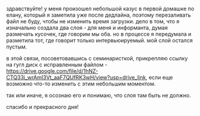 здравствуйте! у меня произошел небольшой казус в первой домашке по елану, который я заметила уже после дедлайна, поэтому перезаливать файл не буду, чтобы не изменить время загрузки. 
дело в том, что я изначально создала два слоя - для меня и информанта, думая размечать кусочек, где говорим мы оба. но в процессе я передумала и разметила тот, где говорит только интервьюируемый. мой слой остался пустым.

в этой связи, посоветовавшись с семинаристкой, прикрепляю ссылку на гугл диск с исправленным файлом - https://drive.google.com/file/d/1hNZ-CTQ33i_wrAmI3Vt_aaF7QUfRK3wH/view?usp=drive_link, если еще возможно что-то изменить с этим небольшим моментом.

так или иначе, я осознаю его и понимаю, что слоя там быть не должно.

спасибо и прекрасного дня!
